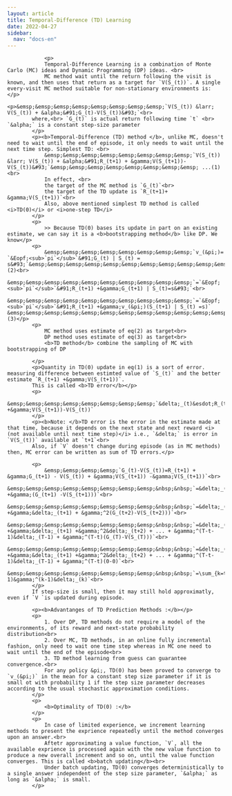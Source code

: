 ```yaml
---
layout: article
title: Temporal-Difference (TD) Learning
date: 2022-04-27
sidebar:
  nav: "docs-en"
---
```


<!DOCTYPE HTML>
<html>

<!--- Adding Google Analytics -->
<!-- Global site tag (gtag.js) - Google Analytics -->
<script async src="https://www.googletagmanager.com/gtag/js?id=UA-154990580-2"></script>
<script>
  window.dataLayer = window.dataLayer || [];
  function gtag(){dataLayer.push(arguments);}
  gtag('js', new Date());

  gtag('config', 'UA-154990580-2');
</script>
<!-- End of Google Analytics Code -->
<!-- Adding MathJAX -->
<script src="https://polyfill.io/v3/polyfill.min.js?features=es6"></script>
  <script id="MathJax-script" async
          src="https://cdn.jsdelivr.net/npm/mathjax@3/es5/tex-mml-chtml.js">
  </script>
  <script async="true" src="https://cdn.jsdelivr.net/npm/mathjax@2/MathJax.js?config=AM_CHTML"> </script>
<!-- End of MathJAX -->


<body>
	
                <p>
                Temporal-Difference Learning is a combination of Monte Carlo (MC) ideas and Dynamic Programming (DP) ideas. <br>
                MC method wait until the return following the visit is known, and then uses that return as a target for `V(S_(t))`. A single every-visit MC method suitable for non-stationary environments is: </p>
                <p>&emsp;&emsp;&emsp;&emsp;&emsp;&emsp;&emsp;&emsp;`V(S_(t)) &larr; V(S_(t)) + &alpha;&#91;G_(t)-V(S_(t))&#93;`<br>
            where,<br> `G_(t)` is actual return following time `t` <br> `&alpha;` is a constant step-size parameter
            </p>
            <p><b>Temporal-Difference (TD) method </b>, unlike MC, doesn't need to wait until the end of episode, it only needs to wait until the next time step. Simplest TD: <br>
                &emsp;&emsp;&emsp;&emsp;&emsp;&emsp;&emsp;&emsp;`V(S_(t)) &larr; V(S_(t)) + &alpha;&#91;R_(t+1) + &gamma;V(S_(t+1))-V(S_(t))&#93;`&emsp;&emsp;&emsp;&emsp;&emsp;&emsp;&emsp;&emsp; ...(1)<br>
                In effect, <br>
                the target of the MC method is `G_(t)`<br>
                the target of the TD update is `R_(t+1)+ &gamma;V(S_(t+1))`<br>
                Also, above mentioned simplest TD method is called <i>TD(0)</i> or <i>one-step TD</i>
            </p>
            <p>
                >> Because TD(0) bases its update in part on an existing estimate, we can say it is a <b>bootstrapping method</b> like DP. We know</p>
            <p>
                &emsp;&emsp;&emsp;&emsp;&emsp;&emsp;&emsp;&emsp;`v_(&pi;)= `&Eopf;<sub>`pi`</sub>`&#91;G_(t) | S_(t) = s&#93;`&emsp;&emsp;&emsp;&emsp;&emsp;&emsp;&emsp;&emsp;&emsp;&emsp;&emsp;&emsp;&emsp;&emsp;&emsp;&emsp;&emsp;&emsp;...(2)<br>
                &emsp;&emsp;&emsp;&emsp;&emsp;&emsp;&emsp;&emsp;&emsp;&emsp;`=`&Eopf;<sub>`pi`</sub>`&#91;R_(t+1) +&gamma;G_(t+1) | S_(t)=s&#93;`<br>
                &emsp;&emsp;&emsp;&emsp;&emsp;&emsp;&emsp;&emsp;&emsp;&emsp;`=`&Eopf;<sub>`pi`</sub>`&#91;R_(t+1) +&gamma;v_(&pi;)(S_(t+1) | S_(t) =s)` &emsp;&emsp;&emsp;&emsp;&emsp;&emsp;&emsp;&emsp;&emsp;&emsp;&emsp;&emsp;....(3)</p>
            <p>
                MC method uses estimate of eq(2) as target<br>
                DP method uses estimate of eq(3) as target<br>
                <b>TD method</b> combine the sampling of MC with bootstrapping of DP
                
            </p>
            <p>Quantity in TD(0) update in eq(1) is a sort of error. measuring difference between estimted value of `S_(t)` and the better estimate `R_(t+1) +&gamma;V(S_(t+1))`. 
            This is called <b>TD error</b></p>
            <p>
                &emsp;&emsp;&emsp;&emsp;&emsp;&emsp;&emsp;&emsp;`&delta;_(t)&esdot;R_(t+1) +&gamma;V(S_(t+1))-V(S_(t))`
            </p>
            <p><b>Note: </b>TD error is the error in the estimate made at that time, because it depends on the next state and next reward <i>(not available until next time step)</i> i.e., `&delta;` is error in `V(S_(t))` available at `t+1`<br>
            Also, if `V` doesn't change during episode (as in MC methods) then, MC error can be written as sum of TD errors.</p>

            <p>
                &emsp;&emsp;&emsp;&emsp;`G_(t)-V(S_(t))=R_(t+1) + &gamma;G_(t+1) - V(S_(t)) + &gamma;V(S_(t+1)) -&gamma;V(S_(t+1))`<br>
                &emsp;&emsp;&emsp;&emsp;&emsp;&emsp;&emsp;&emsp;&nbsp;&nbsp;`=&delta;_(t) +&gamma;(G_(t+1) -V(S_(t+1)))`<br>
                &emsp;&emsp;&emsp;&emsp;&emsp;&emsp;&emsp;&emsp;&nbsp;&nbsp;`=&delta;_(t) +&gamma;&delta;_(t+1) + &gamma;^2(G_(t+2)-V(S_(t+2)))`<br>
                &emsp;&emsp;&emsp;&emsp;&emsp;&emsp;&emsp;&emsp;&nbsp;&nbsp;`=&delta;_(t) +&gamma;&delta;_(t+1) +&gamma;^2&delta;_(t+2) + ... + &gamma;^(T-t-1)&delta;_(T-1) + &gamma;^(T-t)(G_(T)-V(S_(T)))`<br>
                &emsp;&emsp;&emsp;&emsp;&emsp;&emsp;&emsp;&emsp;&nbsp;&nbsp;`=&delta;_(t) +&gamma;&delta;_(t+1) +&gamma;^2&delta;_(t+2) + ... + &gamma;^(T-t-1)&delta;_(T-1) + &gamma;^(T-t)(0-0)`<br>
                &emsp;&emsp;&emsp;&emsp;&emsp;&emsp;&emsp;&emsp;&nbsp;&nbsp;`=\sum_{k=t}^(T-1)&gamma;^(k-1)&delta;_(k)`<br>
            </p>
            If step-size is small, then it may still hold approximatly, even if `V `is updated during episode.

            <p><b>Advantanges of TD Prediction Methods :</b></p>
            <p>
                1. Over DP, TD methods do not require a model of the environments, of its reward and next-state probability distribution<br>
                2. Over MC, TD methods, in an online fully incremental fashion, only need to wait one time step whereas in MC one need to wait until the end of the episode<br>
                3. TD method learning from guess can guarantee convergence.<br>
                For any policy &pi;, TD(0) has been proved to converge to `v_(&pi;)` in the mean for a constant step size parameter if it is small ot with probability 1 if the step size parameter decreases according to the usual stochastic approximation conditions.
            </p>
            <p>
                <b>Optimality of TD(0) :</b>
            </p>
            <p>
                In case of limited experience, we increment learning methods to present the exprience repeatedly until the method converges upon an answer.<br>
                Aftetr approximating a value function, `V`, all the available exprience is processed again with the new value function to produce a new overall increment and so on, until the value function converges. This is called <b>batch updating</b><br>
                Under batch updating, TD(0) converges deterministically to a single answer independent of the step size parameter, `&alpha;` as long as `&alpha;` is small.
            </p>
</body>
</html>
